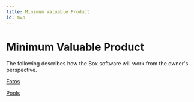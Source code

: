 ```yaml
---
title: Minimum Valuable Product
id: mvp
---
```

# Minimum Valuable Product

The following describes how the Box software will work from the owner's perspective.

[Fotos](/mvp/fotos)

[Pools](/mvp/pools)
